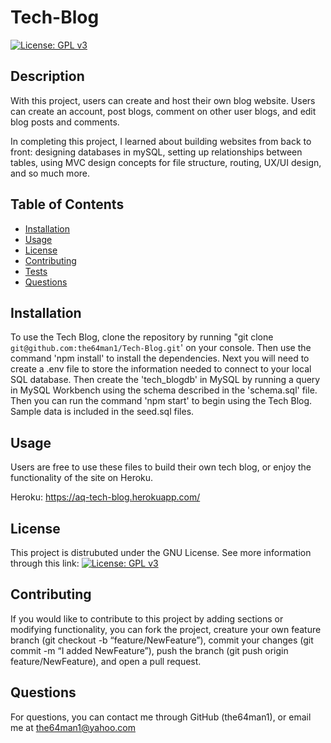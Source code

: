 
# Tech-Blog
[![License: GPL v3](https://img.shields.io/badge/License-GPLv3-blue.svg)](https://www.gnu.org/licenses/gpl-3.0)

## Description
    
With this project, users can create and host their own blog website. Users can create an account, post blogs, comment on other user blogs, and edit blog posts and comments.

In completing this project, I learned about building websites from back to front: designing databases in mySQL, setting up relationships between tables, using MVC design concepts for file structure, routing, UX/UI design, and so much more.
    
## Table of Contents
    
- [Installation](#installation)
- [Usage](#usage)
- [License](#license)
- [Contributing](#contributing)
- [Tests](#tests)
- [Questions](#questions)
    
## Installation
    
To use the Tech Blog, clone the repository by running "git clone `git@github.com:the64man1/Tech-Blog.git`' on your console. Then use the command 'npm install' to install the dependencies. Next you will need to create a .env file to store the information needed to connect to your local SQL database. Then create the 'tech_blogdb' in MySQL by running a query in MySQL Workbench using the schema described in the 'schema.sql' file. Then you can run the command 'npm start' to begin using the Tech Blog. Sample data is included in the seed.sql files.
    
## Usage
    
Users are free to use these files to build their own tech blog, or enjoy the functionality of the site on Heroku.

Heroku: https://aq-tech-blog.herokuapp.com/
    
## License
    
This project is distrubuted under the GNU License. See more information through this link: [![License: GPL v3](https://img.shields.io/badge/License-GPLv3-blue.svg)](https://www.gnu.org/licenses/gpl-3.0)
    
## Contributing
    
If you would like to contribute to this project by adding sections or modifying functionality, you can fork the project, creature your own feature branch (git checkout -b “feature/NewFeature”), commit your changes (git commit -m “I added NewFeature”), push the branch (git push origin feature/NewFeature), and open a pull request.
    
## Questions
    
For questions, you can contact me through GitHub (the64man1), or email me at the64man1@yahoo.com
